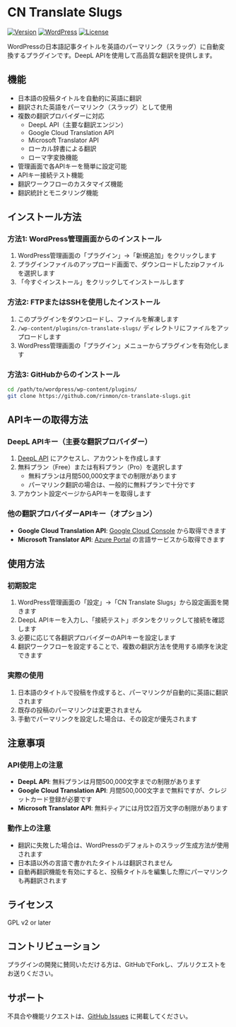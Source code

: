 # CN Translate Slugs

[![Version](https://img.shields.io/badge/version-2.0.6-blue.svg)](https://github.com/rinmon/cn-translate-slugs/releases)
[![WordPress](https://img.shields.io/badge/wordpress-5.0%2B-green.svg)](https://wordpress.org/)
[![License](https://img.shields.io/badge/license-GPL--2.0%2B-orange.svg)](https://www.gnu.org/licenses/gpl-2.0.html)

WordPressの日本語記事タイトルを英語のパーマリンク（スラッグ）に自動変換するプラグインです。DeepL APIを使用して高品質な翻訳を提供します。

## 機能

- 日本語の投稿タイトルを自動的に英語に翻訳
- 翻訳された英語をパーマリンク（スラッグ）として使用
- 複数の翻訳プロバイダーに対応
  - DeepL API（主要な翻訳エンジン）
  - Google Cloud Translation API
  - Microsoft Translator API
  - ローカル辞書による翻訳
  - ローマ字変換機能
- 管理画面で各APIキーを簡単に設定可能
- APIキー接続テスト機能
- 翻訳ワークフローのカスタマイズ機能
- 翻訳統計とモニタリング機能

## インストール方法

### 方法1: WordPress管理画面からのインストール

1. WordPress管理画面の「プラグイン」→「新規追加」をクリックします
2. プラグインファイルのアップロード画面で、ダウンロードしたzipファイルを選択します
3. 「今すぐインストール」をクリックしてインストールします

### 方法2: FTPまたはSSHを使用したインストール

1. このプラグインをダウンロードし、ファイルを解凍します
2. `/wp-content/plugins/cn-translate-slugs/` ディレクトリにファイルをアップロードします
3. WordPress管理画面の「プラグイン」メニューからプラグインを有効化します

### 方法3: GitHubからのインストール

```bash
cd /path/to/wordpress/wp-content/plugins/
git clone https://github.com/rinmon/cn-translate-slugs.git
```

## APIキーの取得方法

### DeepL APIキー（主要な翻訳プロバイダー）

1. [DeepL API](https://www.deepl.com/pro-api) にアクセスし、アカウントを作成します
2. 無料プラン（Free）または有料プラン（Pro）を選択します
   - 無料プランは月間500,000文字までの制限があります
   - パーマリンク翻訳の場合は、一般的に無料プランで十分です
3. アカウント設定ページからAPIキーを取得します

### 他の翻訳プロバイダーAPIキー（オプション）

- **Google Cloud Translation API**: [Google Cloud Console](https://console.cloud.google.com/) から取得できます
- **Microsoft Translator API**: [Azure Portal](https://portal.azure.com/) の言語サービスから取得できます

## 使用方法

### 初期設定

1. WordPress管理画面の「設定」→「CN Translate Slugs」から設定画面を開きます
2. DeepL APIキーを入力し、「接続テスト」ボタンをクリックして接続を確認します
3. 必要に応じて各翻訳プロバイダーのAPIキーを設定します
4. 翻訳ワークフローを設定することで、複数の翻訳方法を使用する順序を決定できます

### 実際の使用

1. 日本語のタイトルで投稿を作成すると、パーマリンクが自動的に英語に翻訳されます
2. 既存の投稿のパーマリンクは変更されません
3. 手動でパーマリンクを設定した場合は、その設定が優先されます

## 注意事項

### API使用上の注意

- **DeepL API**: 無料プランは月間500,000文字までの制限があります
- **Google Cloud Translation API**: 月間500,000文字まで無料ですが、クレジットカード登録が必要です
- **Microsoft Translator API**: 無料ティアには月饮2百万文字の制限があります

### 動作上の注意

- 翻訳に失敗した場合は、WordPressのデフォルトのスラッグ生成方法が使用されます
- 日本語以外の言語で書かれたタイトルは翻訳されません
- 自動再翻訳機能を有効にすると、投稿タイトルを編集した際にパーマリンクも再翻訳されます

## ライセンス

GPL v2 or later

## コントリビューション

プラグインの開発に賛同いただける方は、GitHubでForkし、プルリクエストをお送りください。

## サポート

不具合や機能リクエストは、[GitHub Issues](https://github.com/rinmon/cn-translate-slugs/issues) に掲載してください。
